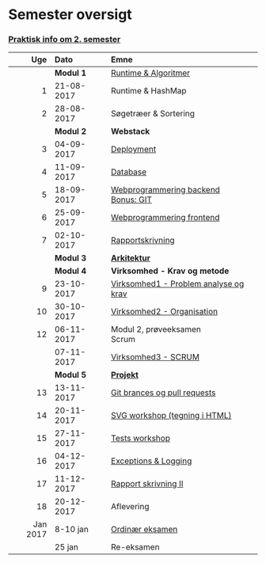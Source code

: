 # Semester oversigt

### [Praktisk info om 2. semester](Praktisk.md)


|      Uge | Dato        | Emne                                     |
| -------: | :---------- | :--------------------------------------- |
|          | **Modul 1** | [Runtime & Algoritmer](Modul1/README.md) |
|        1 | 21-08-2017  | Runtime & HashMap                        |
|        2 | 28-08-2017  | Søgetræer & Sortering                    |
|          | **Modul 2** | **Webstack**                             |
|        3 | 04-09-2017  | [Deployment](Modul2/Week1-Deployment/README.md) |
|        4 | 11-09-2017  | [Database](Modul2/Week2-Database/README.md) |
|        5 | 18-09-2017  | [Webprogrammering backend](Modul2/Week3-Backend/README.md)<br>[Bonus: GIT](Modul2/Week3-Backend/GITdag1.md) |
|        6 | 25-09-2017  | [Webprogrammering frontend](Modul2/Week4-Frontend/README.md) |
|        7 | 02-10-2017  | [Rapportskrivning](Modul2/Week5-Report/README.md) |
|          | **Modul 3** | [**Arkitektur**](Modul3/readme.md)       |
|          | **Modul 4** | **Virksomhed - Krav og metode**          |
|        9 | 23-10-2017  | [Virksomhed1 - Problem analyse og krav](Modul4/Week1-Business1/README.md) |
|       10 | 30-10-2017  | [Virksomhed2 - Organisation](Modul4/Week2-Business2/readme.md) |
|       12 | 06-11-2017  | Modul 2, prøveeksamen<br>Scrum           |
|          | 07-11-2017  | [Virksomhed3 - SCRUM](Modul4/Week3-SCRUM/README.md) |
|          | **Modul 5** | [**Projekt**](Modul5/ProjektInfo.md)     |
|       13 | 13-11-2017  | [Git brances og pull requests](Modul5/GitBranches/gitbranches.md) |
|       14 | 20-11-2017  | [SVG workshop (tegning i HTML)](Modul5/TegningSVG/TegningSVG.md) |
|       15 | 27-11-2017  | [Tests workshop](Modul5/TestWorkshop/TestingWorkshop.md) |
|       16 | 04-12-2017  | [Exceptions & Logging](Modul5/ExceptionsAndLogging/Logging.md) |
|       17 | 11-12-2017  | [Rapport skrivning II](Modul5/ReportWorkshop/ReportWorkshop.md)                     |
|       18 | 20-12-2017  | Aflevering                               |
| Jan 2017 | 8-10 jan    | [Ordinær eksamen](Examen/Eksamen.md)                          |
|          | 25 jan      | Re-eksamen                               |

